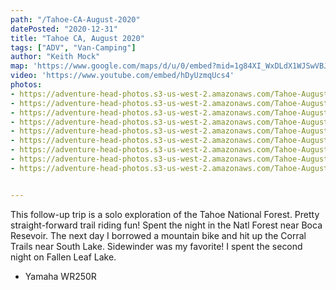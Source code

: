 ```yaml
---
path: "/Tahoe-CA-August-2020"
datePosted: "2020-12-31"
title: "Tahoe CA, August 2020"
tags: ["ADV", "Van-Camping"]
author: "Keith Mock"
map: 'https://www.google.com/maps/d/u/0/embed?mid=1g84XI_WxDLdX1WJSwVBJIUtYOof_JNxA'
video: 'https://www.youtube.com/embed/hDyUzmqUcs4'
photos:
- https://adventure-head-photos.s3-us-west-2.amazonaws.com/Tahoe-August-2020/IMG_5478.jpeg
- https://adventure-head-photos.s3-us-west-2.amazonaws.com/Tahoe-August-2020/IMG_5493.jpeg
- https://adventure-head-photos.s3-us-west-2.amazonaws.com/Tahoe-August-2020/IMG_5500.jpeg
- https://adventure-head-photos.s3-us-west-2.amazonaws.com/Tahoe-August-2020/IMG_5519.jpeg
- https://adventure-head-photos.s3-us-west-2.amazonaws.com/Tahoe-August-2020/IMG_5521.jpeg
- https://adventure-head-photos.s3-us-west-2.amazonaws.com/Tahoe-August-2020/IMG_5523.jpeg
- https://adventure-head-photos.s3-us-west-2.amazonaws.com/Tahoe-August-2020/IMG_5541.jpeg
- https://adventure-head-photos.s3-us-west-2.amazonaws.com/Tahoe-August-2020/IMG_5549.jpeg
- https://adventure-head-photos.s3-us-west-2.amazonaws.com/Tahoe-August-2020/IMG_5551.jpeg


---
```


This follow-up trip is a solo exploration of the Tahoe National Forest. Pretty straight-forward trail riding fun! Spent the night in the Natl Forest near Boca Resevoir. The next day I borrowed a mountain bike and hit up the Corral Trails near South Lake. Sidewinder was my favorite! I spent the second night on Fallen Leaf Lake.

- Yamaha WR250R
